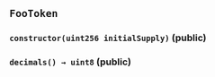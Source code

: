 ## `FooToken`






### `constructor(uint256 initialSupply)` (public)





### `decimals() → uint8` (public)








